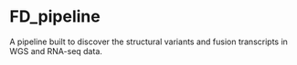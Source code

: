 # FD_pipeline
A pipeline built to discover the structural variants and fusion transcripts in WGS and RNA-seq data. 
